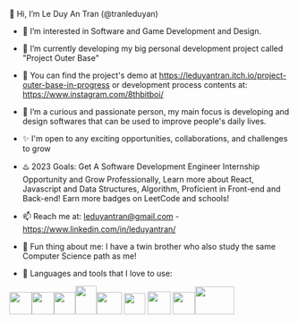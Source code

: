 👋 Hi, I’m Le Duy An Tran (@tranleduyan)
- 👀 I’m interested in Software and Game Development and Design.  
- 🌱 I’m currently developing my big personal development project called "Project Outer Base" 
- 📌 You can find the project's demo at https://leduyantran.itch.io/project-outer-base-in-progress or development process contents at: https://www.instagram.com/8thbitboi/
- 💞️ I’m a curious and passionate person, my main focus is developing and design softwares that can be used to improve people's daily lives.
- ✨ I'm open to any exciting opportunities, collaborations, and challenges to grow
- ♨️ 2023 Goals: Get A Software Development Engineer Internship Opportunity and Grow Professionally, Learn more about React, Javascript and Data Structures, Algorithm, Proficient in Front-end and Back-end! Earn more badges on LeetCode and schools!
- 📫 Reach me at: leduyantran@gmail.com - https://www.linkedin.com/in/leduyantran/
- 🔸 Fun thing about me: I have a twin brother who also study the same Computer Science path as me! 

- 📜 Languages and tools that I love to use:

 <img src="https://user-images.githubusercontent.com/114903308/194729202-7cfb2e15-0388-447d-9ed4-7b68711cf6c7.png" width=40 height=40><img src="https://user-images.githubusercontent.com/114903308/197463194-a8469afc-53ac-4011-b894-abb15ec123a8.png" width=40 height=40><img src="https://user-images.githubusercontent.com/114903308/206023793-fd820ceb-7e2c-420e-bb6c-f76fd02810ae.png" width=38 height=40><img src="https://user-images.githubusercontent.com/114903308/194729144-767bb520-bca1-4469-8112-0fada5b351f7.png" width=38 height=51><img src="https://user-images.githubusercontent.com/114903308/199930006-aef3fdc9-e052-4ccb-ae73-ecb77e1bcbf5.png" width=45 height=40> <img src="https://user-images.githubusercontent.com/114903308/194729359-c83abd5a-eaa1-4562-9b13-ca93fa3504f9.png" width=38 height=38> <img src="https://user-images.githubusercontent.com/114903308/194729447-a1536b7e-d441-4bbc-92b9-614e25a9fabc.png" width=41 height=41> <img src="https://user-images.githubusercontent.com/114903308/194729544-b0171b39-318e-46b9-a506-09553312e9aa.png" width=40 height=40><img src="https://user-images.githubusercontent.com/114903308/200046969-53bc1c53-be46-4914-9ada-856be80cf814.png" width=70 height=50> 





<!---
tranleduyan/tranleduyan is a ✨ special ✨ repository because its `README.md` (this file) appears on your GitHub profile.
You can click the Preview link to take a look at your changes.
--->
